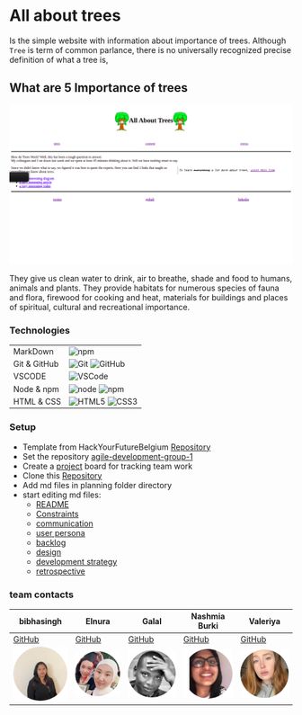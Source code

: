 # All about trees

Is the simple website with information about importance of trees. Although
`Tree` is term of common parlance, there is no universally recognized precise
definition of what a tree is,

## What are 5 Importance of trees

![screen](/images/screenshoot.png)

They give us clean water to drink, air to breathe, shade and food to humans,
animals and plants. They provide habitats for numerous species of fauna and
flora, firewood for cooking and heat, materials for buildings and places of
spiritual, cultural and recreational importance.

### Technologies

|              |                                                                                                                                                                                                         |
| ------------ | ------------------------------------------------------------------------------------------------------------------------------------------------------------------------------------------------------- |
| MarkDown     | ![npm](https://img.shields.io/badge/-MarkDown-black?style=flat-circule&logo=markdown&logoColor=white)                                                                                                   |
| Git & GitHub | ![Git](https://img.shields.io/badge/-Git-%23F05032?style=flat-square&logo=git&logoColor=%23ffffff) ![GitHub](https://img.shields.io/badge/-Github-ffffff?style=flat-square&logo=github&logoColor=black) |
| VSCODE       | ![VSCode](https://img.shields.io/badge/-VSCode-%23007ACC?style=flat-square&logo=visual-studio-code)                                                                                                     |
| Node & npm   | ![node](https://img.shields.io/badge/-node-js%23CC6699?style=flat-square&logo=node-js&logoColor=ffffff) ![npm](https://img.shields.io/badge/-npm-white?style=flat-circule&logo=npm&logoColor=white)     |
| HTML & CSS   | ![HTML5](https://img.shields.io/badge/-HTML5-%23E44D27?style=flat-square&logo=html5&logoColor=ffffff) ![CSS3](https://img.shields.io/badge/-CSS3-%231572B6?style=flat-square&logo=css3)                 |

### Setup

- Template from HackYourFutureBelgium
  [Repository](https://github.com/HackYourFutureBelgium/template-html-css)
- Set the repository
  [agile-development-group-1](https://github.com/HYF-Class19/agile-development-group-1)
- Create a [project](https://github.com/orgs/HYF-Class19/projects/8) board for
  tracking team work
- Clone this
  [Repository](https://github.com/HYF-Class19/agile-development-group-1)
- Add md files in planning folder directory
- start editing md files:
  - [README](/planning/README.md)
  - [Constraints](/planning/constraints.md)
  - [communication](/planning/communication-plan.md)
  - [user persona](/planning/user-personas.md)
  - [backlog](/planning/backlog.md)
  - [design](/planning/design.md)
  - [development strategy](/planning/development-strategy.md)
  - [retrospective](/planning/retrospective.md)

### team contacts

| bibhasingh                              | Elnura                              | Galal                                    | Nashmia Burki                         | Valeriya                                 |
| --------------------------------------- | ----------------------------------- | ---------------------------------------- | ------------------------------------- | ---------------------------------------- |
| [GitHub](https://github.com/bibhasingh) | [GitHub](https://github.com/Elya88) | [GitHub](https://github.com/galalkoro98) | [GitHub](https://github.com/nashmiab) | [GitHub](https://github.com/V-Valkiriya) |
| ![bibhasingh](/images/bibhasingh.png)   | ![Elnura](/images/elnura.png)       | ![Galal](/images/galal.png)              | ![nashmia](/images/nashmia.png)       | ![valeriya](/images/Valeriya.png)        |
